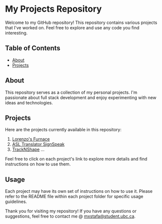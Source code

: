 # My Projects Repository

Welcome to my GitHub repository! This repository contains various projects that I've worked on. Feel free to explore and use any code you find interesting.

## Table of Contents

- [About](#about)
- [Projects](#projects)

## About

This repository serves as a collection of my personal projects. I'm passionate about full stack development and enjoy experimenting with new ideas and technologies. 

## Projects

Here are the projects currently available in this repository:

1. [Lorenzo's Furnace](lorenzosfurnace/)
2. [ASL Translator SignSpeak](signspeak/)
3. [TrackNShape](/)
   ...

Feel free to click on each project's link to explore more details and find instructions on how to use them.

## Usage

Each project may have its own set of instructions on how to use it. Please refer to the README file within each project folder for specific usage guidelines.



Thank you for visiting my repository! If you have any questions or suggestions, feel free to contact me @ <mxstafa@student.ubc.ca>.
